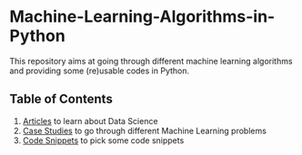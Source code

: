 # Machine-Learning-Algorithms-in-Python
This repository aims at going through different machine learning algorithms and providing some (re)usable codes in Python.

## Table of Contents
1. [Articles](https://github.com/qmonmous/ENGLISH--Machine-Learning-X-Python/tree/master/Articles) to learn about Data Science
2. [Case Studies](https://github.com/qmonmous/ENGLISH--Machine-Learning-X-Python/tree/master/Case-Studies) to go through different Machine Learning problems
3. [Code Snippets](https://github.com/qmonmous/ENGLISH--Machine-Learning-X-Python/tree/master/Code-Snippets) to pick some code snippets